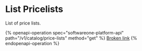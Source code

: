 # List Pricelists

List of price lists.

{% openapi-operation spec="softwareone-platform-api" path="/v1/catalog/price-lists" method="get" %}
[Broken link](broken-reference)
{% endopenapi-operation %}
